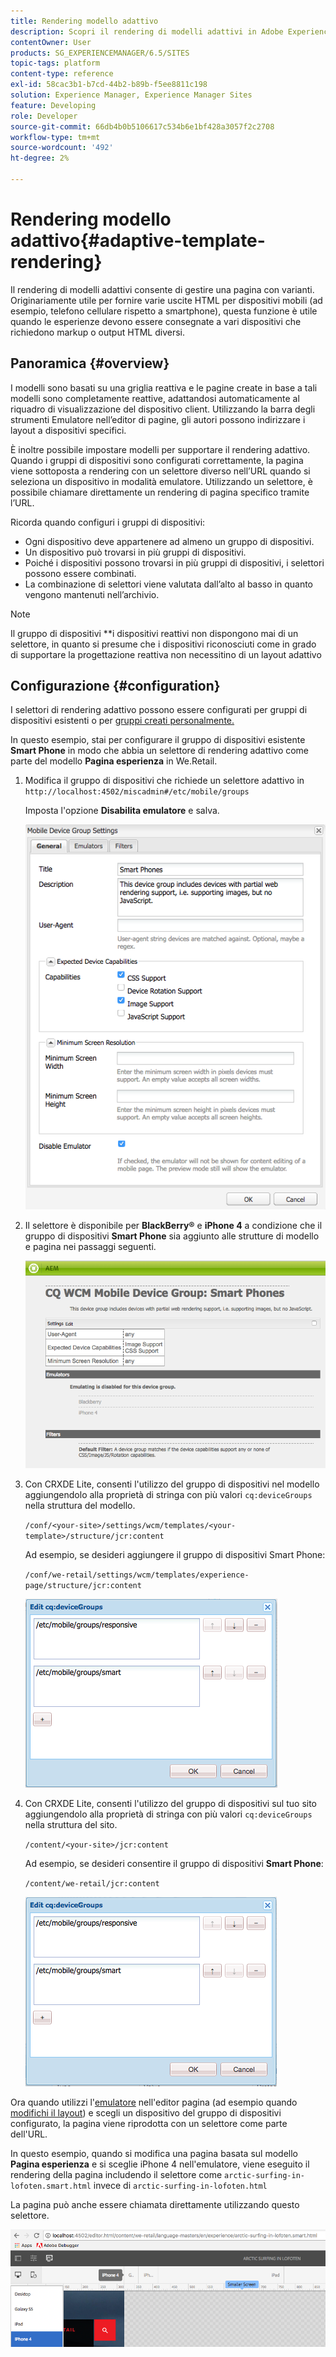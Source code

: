 ```yaml
---
title: Rendering modello adattivo
description: Scopri il rendering di modelli adattivi in Adobe Experience Manager.
contentOwner: User
products: SG_EXPERIENCEMANAGER/6.5/SITES
topic-tags: platform
content-type: reference
exl-id: 58cac3b1-b7cd-44b2-b89b-f5ee8811c198
solution: Experience Manager, Experience Manager Sites
feature: Developing
role: Developer
source-git-commit: 66db4b0b5106617c534b6e1bf428a3057f2c2708
workflow-type: tm+mt
source-wordcount: '492'
ht-degree: 2%

---
```


# Rendering modello adattivo{#adaptive-template-rendering}

Il rendering di modelli adattivi consente di gestire una pagina con varianti. Originariamente utile per fornire varie uscite HTML per dispositivi mobili (ad esempio, telefono cellulare rispetto a smartphone), questa funzione è utile quando le esperienze devono essere consegnate a vari dispositivi che richiedono markup o output HTML diversi.

## Panoramica {#overview}

I modelli sono basati su una griglia reattiva e le pagine create in base a tali modelli sono completamente reattive, adattandosi automaticamente al riquadro di visualizzazione del dispositivo client. Utilizzando la barra degli strumenti Emulatore nell’editor di pagine, gli autori possono indirizzare i layout a dispositivi specifici.

È inoltre possibile impostare modelli per supportare il rendering adattivo. Quando i gruppi di dispositivi sono configurati correttamente, la pagina viene sottoposta a rendering con un selettore diverso nell’URL quando si seleziona un dispositivo in modalità emulatore. Utilizzando un selettore, è possibile chiamare direttamente un rendering di pagina specifico tramite l’URL.

Ricorda quando configuri i gruppi di dispositivi:

* Ogni dispositivo deve appartenere ad almeno un gruppo di dispositivi.
* Un dispositivo può trovarsi in più gruppi di dispositivi.
* Poiché i dispositivi possono trovarsi in più gruppi di dispositivi, i selettori possono essere combinati.
* La combinazione di selettori viene valutata dall’alto al basso in quanto vengono mantenuti nell’archivio.

>[!NOTE]
>
>Il gruppo di dispositivi **i dispositivi reattivi non dispongono mai di un selettore, in quanto si presume che i dispositivi riconosciuti come in grado di supportare la progettazione reattiva non necessitino di un layout adattivo

## Configurazione {#configuration}

I selettori di rendering adattivo possono essere configurati per gruppi di dispositivi esistenti o per [gruppi creati personalmente.](/help/sites-developing/mobile.md#device-groups)

In questo esempio, stai per configurare il gruppo di dispositivi esistente **Smart Phone** in modo che abbia un selettore di rendering adattivo come parte del modello **Pagina esperienza** in We.Retail.

1. Modifica il gruppo di dispositivi che richiede un selettore adattivo in `http://localhost:4502/miscadmin#/etc/mobile/groups`

   Imposta l&#39;opzione **Disabilita emulatore** e salva.

   ![chlimage_1-157](assets/chlimage_1-157.png)

1. Il selettore è disponibile per **BlackBerry®** e **iPhone 4** a condizione che il gruppo di dispositivi **Smart Phone** sia aggiunto alle strutture di modello e pagina nei passaggi seguenti.

   ![chlimage_1-158](assets/chlimage_1-158.png)

1. Con CRXDE Lite, consenti l&#39;utilizzo del gruppo di dispositivi nel modello aggiungendolo alla proprietà di stringa con più valori `cq:deviceGroups` nella struttura del modello.

   `/conf/<your-site>/settings/wcm/templates/<your-template>/structure/jcr:content`

   Ad esempio, se desideri aggiungere il gruppo di dispositivi Smart Phone:

   `/conf/we-retail/settings/wcm/templates/experience-page/structure/jcr:content`

   ![chlimage_1-159](assets/chlimage_1-159.png)

1. Con CRXDE Lite, consenti l&#39;utilizzo del gruppo di dispositivi sul tuo sito aggiungendolo alla proprietà di stringa con più valori `cq:deviceGroups` nella struttura del sito.

   `/content/<your-site>/jcr:content`

   Ad esempio, se desideri consentire il gruppo di dispositivi **Smart Phone**:

   `/content/we-retail/jcr:content`

   ![chlimage_1-160](assets/chlimage_1-160.png)

Ora quando utilizzi l&#39;[emulatore](/help/sites-authoring/responsive-layout.md#layout-definitions-device-emulation-and-breakpoints) nell&#39;editor pagina (ad esempio quando [modifichi il layout](/help/sites-authoring/responsive-layout.md)) e scegli un dispositivo del gruppo di dispositivi configurato, la pagina viene riprodotta con un selettore come parte dell&#39;URL.

In questo esempio, quando si modifica una pagina basata sul modello **Pagina esperienza** e si sceglie iPhone 4 nell&#39;emulatore, viene eseguito il rendering della pagina includendo il selettore come `arctic-surfing-in-lofoten.smart.html` invece di `arctic-surfing-in-lofoten.html`

La pagina può anche essere chiamata direttamente utilizzando questo selettore.

![chlimage_1-161](assets/chlimage_1-161.png)
